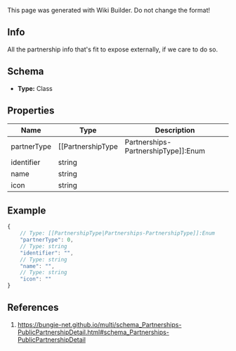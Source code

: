 <span class="wiki-builder">This page was generated with Wiki Builder. Do not change the format!</span>

## Info
All the partnership info that's fit to expose externally, if we care to do so.

## Schema
* **Type:** Class

## Properties
Name | Type | Description
---- | ---- | -----------
partnerType | [[PartnershipType|Partnerships-PartnershipType]]:Enum | 
identifier | string | 
name | string | 
icon | string | 

## Example
```javascript
{
    // Type: [[PartnershipType|Partnerships-PartnershipType]]:Enum
    "partnerType": 0,
    // Type: string
    "identifier": "",
    // Type: string
    "name": "",
    // Type: string
    "icon": ""
}

```

## References
1. https://bungie-net.github.io/multi/schema_Partnerships-PublicPartnershipDetail.html#schema_Partnerships-PublicPartnershipDetail
